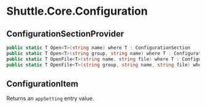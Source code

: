 # Shuttle.Core.Configuration

## ConfigurationSectionProvider

``` c#
public static T Open<T>(string name) where T : ConfigurationSection
public static T Open<T>(string group, string name) where T : ConfigurationSection
public static T OpenFile<T>(string name, string file) where T : ConfigurationSection
public static T OpenFile<T>(string group, string name, string file) where T : ConfigurationSection
```

## ConfigurationItem

Returns an `appSetting` entry value.